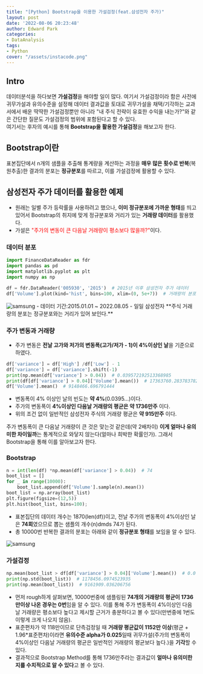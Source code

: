 ```yaml
---
title: "[Python] Bootstrap을 이용한 가설검정(feat.삼성전자 주가)"
layout: post
date: '2022-08-06 20:23:48'
author: Edward Park
categories:
- DataAnalysis
tags:
- Python
cover: "/assets/instacode.png"
---
```


## Intro
데이터분석을 하다보면 **가설검정**을 해야할 일이 많다. 여기서 가설검정이라 함은 사전에 귀무가설과 유의수준을 설정해 데이터 결과값을 토대로 귀무가설을 채택/기각하는 교과서에서 배운 딱딱한 가설검정뿐만 아니라 "내 주식 전략이 유효한 수익을 내는가?"와 같은 간단한 질문도 가설검정의 범위에 포함된다고 할 수 있다.<br>
여기서는 후자의 예시를 통해 **Bootstrap을 활용한 가설검정**을 해보고자 한다.

## Bootstrap이란
표본집단에서 n개의 샘플을 추출해 통계량을 계산하는 과정을 **매우 많은 횟수로 반복**(복원추출)한 결과의 분포는 **정규분포**를 따르고, 이를 가설검정에 활용할 수 있다.

## 삼성전자 주가 데이터를 활용한 예제
- 원래는 일별 주가 등락률을 사용하려고 했으나, **이미 정규분포에 가까운 형태**를 띄고 있어서 Bootstrap의 취지에 맞게 정규분포와 거리가 있는 **거래량 데이터**를 활용했다.
- 가설은 <font color="red">"주가의 변동이 큰 다음날 거래량이 평소보다 많을까?"</font>이다.

### 데이터 분포
```Python
import FinanceDataReader as fdr
import pandas as pd
import matplotlib.pyplot as plt
import numpy as np

df = fdr.DataReader('005930', '2015')  # 2015년 이후 삼성전자 주가 데이터
df['Volume'].plot(kind='hist', bins=100, xlim=(0, 5e+7))  # 거래량의 분포
```
<img src="/blog/post_images/bootstrap/boot_1.png" title="samsung">
- 데이터 기간:2015.01.01 ~ 2022.08.05 
- 일일 삼성전자 **주식 거래량의 분포는 정규분포와는 거리가 있어 보인다.**

### 주가 변동과 거래량
- 주가 변동은 **전날 고가와 저가의 변동폭(고가/저가 - 1)이 4%이상인 날**을 기준으로 하였다.

```Python
df['variance'] = df['High'] /df['Low'] - 1
df['variance'] = df['variance'].shift(-1)
print(np.mean(df['variance'] > 0.04))  # 0.039572192513368985
print(df[df['variance'] > 0.04]['Volume'].mean())  # 17363760.283783782
df['Volume'].mean()  # 9148466.696791444
```
- 변동폭이 4% 이상인 날의 빈도는 **약 4%**(0.0395...)이다.
- 주가의 변동폭이 **4%이상인 다음날 거래량의 평균은 약 1736만주** 이다.
- 위의 조건 없이 일반적인 삼성전자 주식의 거래량 평균은 **약 915만주** 이다.

주가 변동폭이 큰 다음날 거래량이 큰 것은 맞는것 같은데(약 2배차이) **이게 얼마나 유의미한 차이일까**는 통계적으로 와닿지 않는다(얼마나 희박한 확률인가). 그래서 Bootstrap을 통해 이를 알아보고자 한다.
### Bootstrap
```Python
n = int(len(df) *np.mean(df['variance'] > 0.04))  # 74
boot_list = []
for _ in range(10000):
    boot_list.append(df['Volume'].sample(n).mean())
boot_list = np.array(boot_list)
plt.figure(figsize=(12,5))
plt.hist(boot_list, bins=100);
```
- 표본집단의 데이터 개수는 1870(len(df))이고, 전날 주가의 변동폭이 4%이상인 날은 **74회**였으므로 뽑는 샘플의 개수(n)dmds 74가 된다.
- 총 10000번 반복한 결과의 분포는 아래와 같이 **정규분포 형태**를 보임을 알 수 있다.
<img src="/blog/post_images/bootstrap/boot_2.png" title="samsung">

### 가설검정
```Python
np.mean(boot_list > df[df['variance'] > 0.04]['Volume'].mean())  # 0.0
print(np.std(boot_list))  # 1178456.0974523935
print(np.mean(boot_list))  # 9161909.036206756
```
- 먼저 rough하게 살펴보면, 10000번중에 샘플링된 **74개의 거래량의 평균이 1736만이상 나온 경우는 0번**임을 알 수 있다. 이를 통해 주가 변동폭이 4%이상인 다음날 거래량은 평소보다 높다고 제시할 근거가 충분하다고 볼 수 있다(만번중에 1번도 이렇게 크게 나오지 않음).
- 표준편차가 약 118만이므로 단측검정일 때 **거래량 평균값이 1152만 이상**(평균 + 1.96\*표준편차)이라면 **유의수준 alpha가 0.025**일때 귀무가설(주가의 변동폭이 4%이상인 다음날 거래량의 평균은 일반적인 거래량의 평균보다 높다.)을 **기각**할 수 있다. 
- 결과적으로 Bootstrap Method를 통해  1736만주라는 결과값이 **얼마나 유의미한 지를 수치적으로 알 수 있다**고 볼 수 있다.
